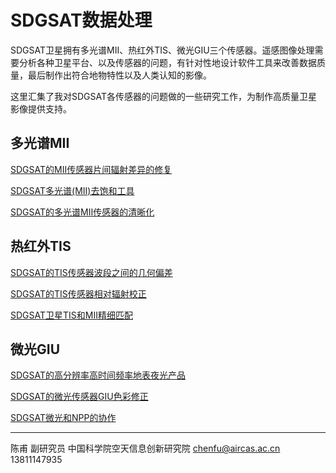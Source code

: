 # SDGSAT数据处理

SDGSAT卫星拥有多光谱MII、热红外TIS、微光GIU三个传感器。遥感图像处理需要分析各种卫星平台、以及传感器的问题，有针对性地设计软件工具来改善数据质量，最后制作出符合地物特性以及人类认知的影像。

这里汇集了我对SDGSAT各传感器的问题做的一些研究工作，为制作高质量卫星影像提供支持。

## 多光谱MII

[SDGSAT的MII传感器片间辐射差异的修复](discuss/discuss_sdgsat_mii_section.html)

[SDGSAT多光谱(MII)去饱和工具](discuss/discuss_sdgsat_mii_deexpose.html)

[SDGSAT的多光谱MII传感器的清晰化](discuss/discuss_sdgsat_mii_sr.html)

## 热红外TIS

[SDGSAT的TIS传感器波段之间的几何偏差](discuss/discuss_sdgsat_tis.html)

[SDGSAT的TIS传感器相对辐射校正](discuss/discuss_sdgsat_tis_yizi.html)

[SDGSAT卫星TIS和MII精细匹配](discuss/discuss_sdgsat_tis_mii_reg.html)

## 微光GIU

[SDGSAT的高分辨率高时间频率地表夜光产品](discuss/discuss_sdgsat_giu.html)

[SDGSAT的微光传感器GIU色彩修正](discuss/discuss_sdgsat_giu_blue.html)

[SDGSAT微光和NPP的协作](discuss/discuss_sdgsat_giu_npp.html)

---

陈甫 副研究员
中国科学院空天信息创新研究院
chenfu@aircas.ac.cn
13811147935